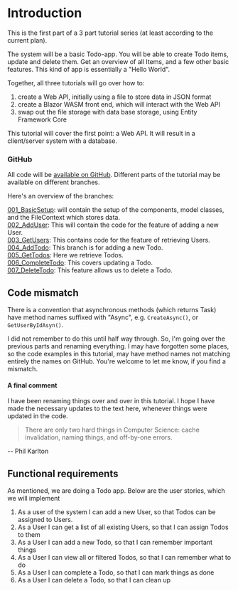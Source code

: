 # Introduction
This is the first part of a 3 part tutorial series (at least according to the current plan). 

The system will be a basic Todo-app. You will be able to create Todo items, update and delete them. 
Get an overview of all Items, and a few other basic features.
This kind of app is essentially a "Hello World".

Together, all three tutorials will go over how to:

1) create a Web API, initially using a file to store data in JSON format
2) create a Blazor WASM front end, which will interact with the Web API
3) swap out the file storage with data base storage, using Entity Framework Core

This tutorial will cover the first point: a Web API.
It will result in a client/server system with a database. 


### GitHub

All code will be [available on GitHub](https://github.com/TroelsMortensen/WasmTodo). Different parts of the tutorial may be available on different branches.

Here's an overview of the branches:

[001_BasicSetup](https://github.com/TroelsMortensen/WasmTodo/tree/001_BasicSetup): will contain the setup of the components, model classes, and the FileContext which stores data.\
[002_AddUser](https://github.com/TroelsMortensen/WasmTodo/tree/002_AddUser): This will contain the code for the feature of adding a new User.\
[003_GetUsers](https://github.com/TroelsMortensen/WasmTodo/tree/003_GetUsers): This contains code for the feature of retrieving Users.\
[004_AddTodo](https://github.com/TroelsMortensen/WasmTodo/tree/004_AddTodo): This branch is for adding a new Todo.\
[005_GetTodos](https://github.com/TroelsMortensen/WasmTodo/tree/005_GetTodos): Here we retrieve Todos.\
[006_CompleteTodo](https://github.com/TroelsMortensen/WasmTodo/tree/006_CompleteTodo): This covers updating a Todo.\
[007_DeleteTodo](https://github.com/TroelsMortensen/WasmTodo/tree/007_DeleteTodo): This feature allows us to delete a Todo.


## Code mismatch
There is a convention that asynchronous methods (which returns Task) have method names suffixed with "Async", e.g. `CreateAsync()`, or `GetUserByIdAsyn()`.

I did not remember to do this until half way through. So, I'm going over the previous parts and renaming everything. I may have forgotten some places, so the code examples in this tutorial, may have method names not matching entirely the names on GitHub. You're welcome to let me know, if you find a mismatch.


#### A final comment
I have been renaming things over and over in this tutorial. I hope I have made the necessary updates to the text here, whenever things were updated in the code. 

> There are only two hard things in Computer Science: cache invalidation, naming things, and off-by-one errors.

-- Phil Karlton

## Functional requirements
As mentioned, we are doing a Todo app. Below are the user stories, which we will implement

1) As a user of the system I can add a new User, so that Todos can be assigned to Users.
2) As a User I can get a list of all existing Users, so that I can assign Todos to them
3) As a User I can add a new Todo, so that I can remember important things
4) As a User I can view all or filtered Todos, so that I can remember what to do
5) As a User I can complete a Todo, so that I can mark things as done
6) As a User I can delete a Todo, so that I can clean up